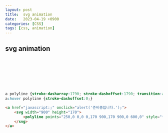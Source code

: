 ```yaml
---
layout: post
title:  svg animation
date:   2023-04-19 +0900
categories: [CSS] 
tags: [css, animation]
---
```


## svg animation

<style>
    a {width:900px; height:170px;}
    a polyline {stroke-dasharray:1790; stroke-dashoffset:1790; transition:all .5s;}
    a:hover polyline {stroke-dashoffset:0;}
</style>
<a href="javascript:;" onclick="alert('준비중입니다.');">
    <svg width="900" height="170">  
        <polyline points="250,0 0,0 0,170 900,170 900,0 600,0" style="fill:transparent;stroke:#93ebe6;stroke-width:20" />
    </svg>
</a>

```css
a polyline {stroke-dasharray:1790; stroke-dashoffset:1790; transition:all .5s;}
a:hover polyline {stroke-dashoffset:0;}
```

```html
<a href="javascript:;" onclick="alert('준비중입니다.');">
    <svg width="900" height="170">  
        <polyline points="250,0 0,0 0,170 900,170 900,0 600,0" style="fill:transparent;stroke:#93ebe6;stroke-width:20" />
    </svg>
</a>
```





